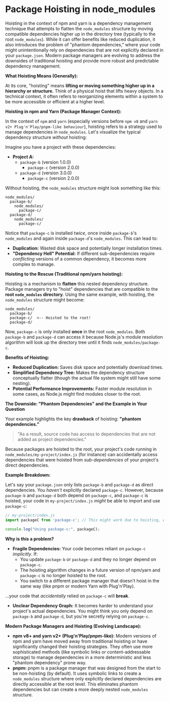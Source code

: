 # Package Hoisting in node_modules

Hoisting in the context of npm and yarn is a dependency management technique that attempts to flatten the `node_modules` structure by moving compatible dependencies higher up in the directory tree (typically to the root `node_modules`). While it can offer benefits like reduced duplication, it also introduces the problem of "phantom dependencies," where your code might unintentionally rely on dependencies that are not explicitly declared in your `package.json`.  Modern package managers are evolving to address the downsides of traditional hoisting and provide more robust and predictable dependency management.

**What Hoisting Means (Generally):**

At its core, "hoisting" means **lifting or moving something higher up in a hierarchy or structure.**  Think of a physical hoist that lifts heavy objects.  In a technical context, it often refers to reorganizing elements within a system to be more accessible or efficient at a higher level.

**Hoisting in npm and Yarn (Package Manager Context):**

In the context of `npm` and `yarn` (especially versions before `npm v8` and `yarn v2+ Plug'n'Play/pnpm-like behaviour`), hoisting refers to a strategy used to manage dependencies in `node_modules`.  Let's visualize the typical dependency structure *without* hoisting:

Imagine you have a project with these dependencies:

* **Project A:**
    * `package-b` (version 1.0.0)
        * `package-c` (version 2.0.0)
    * `package-d` (version 3.0.0)
        * `package-c` (version 2.0.0)

Without hoisting, the `node_modules` structure might look something like this:

```
node_modules/
  package-b/
    node_modules/
      package-c/
  package-d/
    node_modules/
      package-c/
```

Notice that `package-c` is installed *twice*, once inside `package-b`'s `node_modules` and again inside `package-d`'s `node_modules`. This can lead to:

* **Duplication:**  Wasted disk space and potentially longer installation times.
* **"Dependency Hell" Potential:**  If different sub-dependencies require *conflicting* versions of a common dependency, it becomes more complex to manage.

**Hoisting to the Rescue (Traditional npm/yarn hoisting):**

Hoisting is a mechanism to **flatten** this nested dependency structure. Package managers try to "hoist" dependencies that are compatible to the **root `node_modules` directory**.  Using the same example, with hoisting, the `node_modules` structure might become:

```
node_modules/
  package-b/
  package-c/  <-- Hoisted to the root!
  package-d/
```

Now, `package-c` is only installed **once** in the root `node_modules`.  Both `package-b` and `package-d` can access it because Node.js's module resolution algorithm will look up the directory tree until it finds `node_modules/package-c`.

**Benefits of Hoisting:**

* **Reduced Duplication:**  Saves disk space and potentially download times.
* **Simplified Dependency Tree:** Makes the dependency structure conceptually flatter (though the actual file system might still have some nesting).
* **Potential Performance Improvements:**  Faster module resolution in some cases, as Node.js might find modules closer to the root.

**The Downside: "Phantom Dependencies" and the Example in Your Question**

Your example highlights the key **drawback** of hoisting: **"phantom dependencies."**

> "As a result, source code has access to dependencies that are not added as project dependencies."

Because packages are hoisted to the root, your project's code running in `node_modules/my-project/index.js` (for instance) can accidentally access dependencies that were hoisted from *sub-dependencies* of your project's direct dependencies.

**Example Breakdown:**

Let's say your `package.json` only lists `package-b` and `package-d` as direct dependencies.  You *haven't* explicitly declared `package-c`.  However, because `package-b` and `package-d` both depend on `package-c`, and `package-c` is hoisted, your code in `my-project/index.js` *might* be able to import and use `package-c`:

```javascript
// my-project/index.js
import packageC from 'package-c'; // This might work due to hoisting, even if 'package-c' isn't in my project's dependencies!

console.log("Using package-c:", packageC);
```

**Why is this a problem?**

* **Fragile Dependencies:** Your code becomes reliant on `package-c` *implicitly*. If:
    * You update `package-b` or `package-d` and they no longer depend on `package-c`.
    * The hoisting algorithm changes in a future version of npm/yarn and `package-c` is no longer hoisted to the root.
    * You switch to a different package manager that doesn't hoist in the same way (like pnpm or modern Yarn with Plug'n'Play).

...your code that *accidentally* relied on `package-c` will **break**.

* **Unclear Dependency Graph:** It becomes harder to understand your project's actual dependencies.  You might think you only depend on `package-b` and `package-d`, but you're secretly relying on `package-c`.

**Modern Package Managers and Hoisting (Evolving Landscape):**

* **npm v8+ and yarn v2+ (Plug'n'Play/pnpm-like):** Modern versions of npm and yarn have moved away from traditional hoisting or have significantly changed their hoisting strategies. They often use more sophisticated methods (like symbolic links or content-addressable storage) to manage dependencies in a more deterministic and less "phantom dependency" prone way.
* **pnpm:** pnpm is a package manager that was designed from the start to be non-hoisting (by default). It uses symbolic links to create a `node_modules` structure where only explicitly declared dependencies are directly accessible at the root level.  This eliminates phantom dependencies but can create a more deeply nested `node_modules` structure.

